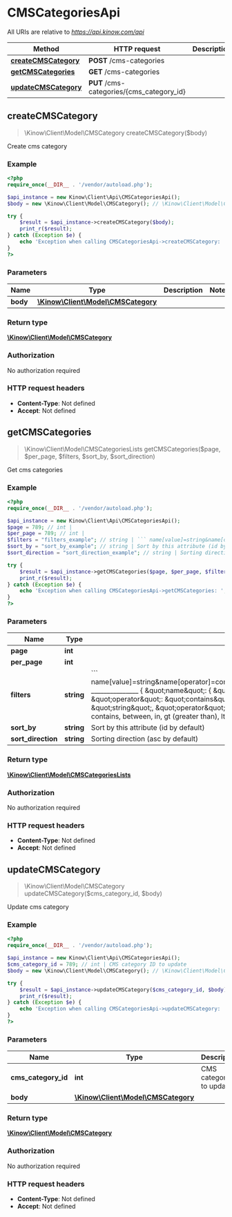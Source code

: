 # CMSCategoriesApi

All URIs are relative to *https://api.kinow.com/api*

Method | HTTP request | Description
------------- | ------------- | -------------
[**createCMSCategory**](#createCMSCategory) | **POST** /cms-categories | 
[**getCMSCategories**](#getCMSCategories) | **GET** /cms-categories | 
[**updateCMSCategory**](#updateCMSCategory) | **PUT** /cms-categories/{cms_category_id} | 


## **createCMSCategory**
> \Kinow\Client\Model\CMSCategory createCMSCategory($body)



Create cms category

### Example
```php
<?php
require_once(__DIR__ . '/vendor/autoload.php');

$api_instance = new Kinow\Client\Api\CMSCategoriesApi();
$body = new \Kinow\Client\Model\CMSCategory(); // \Kinow\Client\Model\CMSCategory | 

try {
    $result = $api_instance->createCMSCategory($body);
    print_r($result);
} catch (Exception $e) {
    echo 'Exception when calling CMSCategoriesApi->createCMSCategory: ', $e->getMessage(), PHP_EOL;
}
?>
```

### Parameters

Name | Type | Description  | Notes
------------- | ------------- | ------------- | -------------
 **body** | [**\Kinow\Client\Model\CMSCategory**](#\Kinow\Client\Model\CMSCategory)|  |

### Return type

[**\Kinow\Client\Model\CMSCategory**](#CMSCategory)

### Authorization

No authorization required

### HTTP request headers

 - **Content-Type**: Not defined
 - **Accept**: Not defined

## **getCMSCategories**
> \Kinow\Client\Model\CMSCategoriesLists getCMSCategories($page, $per_page, $filters, $sort_by, $sort_direction)



Get cms categories

### Example
```php
<?php
require_once(__DIR__ . '/vendor/autoload.php');

$api_instance = new Kinow\Client\Api\CMSCategoriesApi();
$page = 789; // int | 
$per_page = 789; // int | 
$filters = "filters_example"; // string | ``` name[value]=string&name[operator]=contains&date_add[value]=string&date_add[operator]=lt _______________  {     \"name\": {         \"value\": \"string\",         \"operator\": \"contains\"     },     \"date_add\": {         \"value\": \"string\",         \"operator\": \"lt\"     } } ``` Operator can be: strict, contains, between, in, gt (greater than), lt (lower than).
$sort_by = "sort_by_example"; // string | Sort by this attribute (id by default)
$sort_direction = "sort_direction_example"; // string | Sorting direction (asc by default)

try {
    $result = $api_instance->getCMSCategories($page, $per_page, $filters, $sort_by, $sort_direction);
    print_r($result);
} catch (Exception $e) {
    echo 'Exception when calling CMSCategoriesApi->getCMSCategories: ', $e->getMessage(), PHP_EOL;
}
?>
```

### Parameters

Name | Type | Description  | Notes
------------- | ------------- | ------------- | -------------
 **page** | **int**|  | [optional]
 **per_page** | **int**|  | [optional]
 **filters** | **string**| &#x60;&#x60;&#x60; name[value]&#x3D;string&amp;name[operator]&#x3D;contains&amp;date_add[value]&#x3D;string&amp;date_add[operator]&#x3D;lt _______________  {     \&quot;name\&quot;: {         \&quot;value\&quot;: \&quot;string\&quot;,         \&quot;operator\&quot;: \&quot;contains\&quot;     },     \&quot;date_add\&quot;: {         \&quot;value\&quot;: \&quot;string\&quot;,         \&quot;operator\&quot;: \&quot;lt\&quot;     } } &#x60;&#x60;&#x60; Operator can be: strict, contains, between, in, gt (greater than), lt (lower than). | [optional]
 **sort_by** | **string**| Sort by this attribute (id by default) | [optional]
 **sort_direction** | **string**| Sorting direction (asc by default) | [optional]

### Return type

[**\Kinow\Client\Model\CMSCategoriesLists**](#CMSCategoriesLists)

### Authorization

No authorization required

### HTTP request headers

 - **Content-Type**: Not defined
 - **Accept**: Not defined

## **updateCMSCategory**
> \Kinow\Client\Model\CMSCategory updateCMSCategory($cms_category_id, $body)



Update cms category

### Example
```php
<?php
require_once(__DIR__ . '/vendor/autoload.php');

$api_instance = new Kinow\Client\Api\CMSCategoriesApi();
$cms_category_id = 789; // int | CMS category ID to update
$body = new \Kinow\Client\Model\CMSCategory(); // \Kinow\Client\Model\CMSCategory | 

try {
    $result = $api_instance->updateCMSCategory($cms_category_id, $body);
    print_r($result);
} catch (Exception $e) {
    echo 'Exception when calling CMSCategoriesApi->updateCMSCategory: ', $e->getMessage(), PHP_EOL;
}
?>
```

### Parameters

Name | Type | Description  | Notes
------------- | ------------- | ------------- | -------------
 **cms_category_id** | **int**| CMS category ID to update |
 **body** | [**\Kinow\Client\Model\CMSCategory**](#\Kinow\Client\Model\CMSCategory)|  |

### Return type

[**\Kinow\Client\Model\CMSCategory**](#CMSCategory)

### Authorization

No authorization required

### HTTP request headers

 - **Content-Type**: Not defined
 - **Accept**: Not defined

